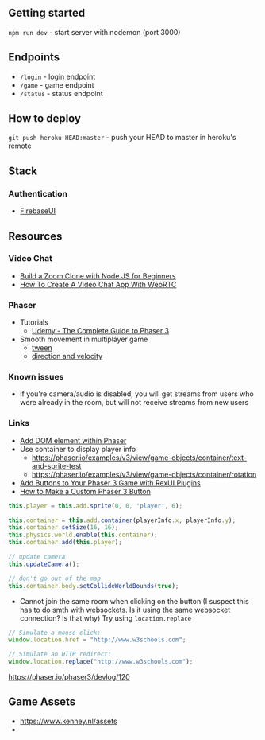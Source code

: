 ## Getting started
`npm run dev` - start server with nodemon (port 3000)

## Endpoints
- `/login` - login endpoint
- `/game` - game endpoint
- `/status` - status endpoint

## How to deploy
`git push heroku HEAD:master` - push your HEAD to master in heroku's remote 

## Stack
### Authentication
- [FirebaseUI](https://firebase.google.com/docs/auth/web/firebaseui?authuser=0)

## Resources
### Video Chat
- [Build a Zoom Clone with Node JS for Beginners](https://youtu.be/ZVznzY7EjuY)
- [How To Create A Video Chat App With WebRTC](https://youtu.be/DvlyzDZDEq4)

### Phaser
- Tutorials
  - [Udemy - The Complete Guide to Phaser 3](https://www.udemy.com/course/game-development-in-js-the-complete-guide-w-phaser-3/)
- Smooth movement in multiplayer game
  - [tween](https://www.html5gamedevs.com/topic/21644-smooth-texture-movement-from-point-to-point/?do=findComment&comment=123395)
  - [direction and velocity](https://www.html5gamedevs.com/topic/21028-smooth-movement-in-multiplayer/?do=findComment&comment=119741)

### Known issues
- if you're camera/audio is disabled, you will get streams from users who were already in the room, but will not receive streams from new users

### Links
- [Add DOM element within Phaser](https://www.youtube.com/watch?v=y8_WqDX3MCo&ab_channel=Ourcade)
- Use container to display player info
  - https://phaser.io/examples/v3/view/game-objects/container/text-and-sprite-test
  - https://phaser.io/examples/v3/view/game-objects/container/rotation
- [Add Buttons to Your Phaser 3 Game with RexUI Plugins](https://youtu.be/SU2H903RJcE)
- [How to Make a Custom Phaser 3 Button](https://youtu.be/yWlILdKrbqQ)

```js
this.player = this.add.sprite(0, 0, 'player', 6);

this.container = this.add.container(playerInfo.x, playerInfo.y);
this.container.setSize(16, 16);
this.physics.world.enable(this.container);
this.container.add(this.player);

// update camera
this.updateCamera();

// don't go out of the map
this.container.body.setCollideWorldBounds(true);
```

- Cannot join the same room when clicking on the button (I suspect this has to do smth with websockets. Is it using the same websocket connection? is that why) Try using `location.replace`
```js
// Simulate a mouse click:
window.location.href = "http://www.w3schools.com";

// Simulate an HTTP redirect:
window.location.replace("http://www.w3schools.com");
```

https://phaser.io/phaser3/devlog/120

## Game Assets
- https://www.kenney.nl/assets
- 